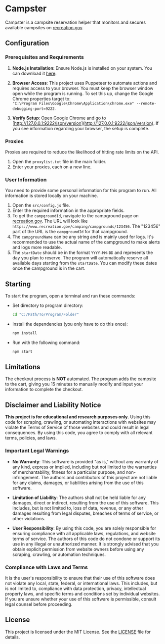 # Campster

Campster is a campsite reservation helper that monitors and secures available campsites on [recreation.gov](https://www.recreation.gov/).

## Configuration

### Prerequisites and Requirements

1. **Node.js Installation**: Ensure Node.js is installed on your system. You can download it [here](https://nodejs.org/en/download/package-manager).
   
2. **Browser Access**: This project uses Puppeteer to automate actions and requires access to your browser. You must keep the browser window open while the program is running. To set this up, change the Google Chrome properties target to:  
   `"C:\Program Files\Google\Chrome\Application\chrome.exe" --remote-debugging-port=9222`.

3. **Verify Setup**: Open Google Chrome and go to [http://127.0.0.1:9222/json/version](http://127.0.0.1:9222/json/version). If you see information regarding your browser, the setup is complete.

### Proxies

Proxies are required to reduce the likelihood of hitting rate limits on the API.

1. Open the `proxylist.txt` file in the main folder.
2. Enter your proxies, each on a new line.

### User Information

You need to provide some personal information for this program to run. All information is stored locally on your machine.

1. Open the `src/config.js` file.
2. Enter the required information in the appropriate fields.
3. To get the `campgroundId`, navigate to the campground page on [recreation.gov](https://www.recreation.gov/). The URL will look like `https://www.recreation.gov/camping/campgrounds/123456`. The "123456" part of the URL is the `campgroundId` for that campground.
4. The `campgroundName` can be any string and is mainly used for logs. It's recommended to use the actual name of the campground to make alerts and logs more readable.
5. The `startDate` should be in the format `YYYY-MM-DD` and represents the day you plan to reserve. The program will automatically reserve all available days starting from the `startDate`. You can modify these dates once the campground is in the cart.

## Starting

To start the program, open a terminal and run these commands:

* Set directory to program directory:
  ```sh
  cd "C:/Path/To/Program/Folder"
  ```
* Install the dependencies (you only have to do this once):
  ```sh
  npm install
  ```
* Run with the following command:
  ```sh
  npm start
  ```

## Limitations

The checkout process is **NOT** automated. The program adds the campsite to the cart, giving you 15 minutes to manually modify and input your information to complete the checkout.

## Disclaimer and Liability Notice

**This project is for educational and research purposes only.** Using this code for scraping, crawling, or automating interactions with websites may violate the Terms of Service of those websites and could result in legal consequences. By using this code, you agree to comply with all relevant terms, policies, and laws.

### Important Legal Warnings

- **No Warranty**: This software is provided "as is," without any warranty of any kind, express or implied, including but not limited to the warranties of merchantability, fitness for a particular purpose, and non-infringement. The authors and contributors of this project are not liable for any claims, damages, or liabilities arising from the use of this software.

- **Limitation of Liability**: The authors shall not be held liable for any damages, direct or indirect, resulting from the use of this software. This includes, but is not limited to, loss of data, revenue, or any other damages resulting from legal disputes, breaches of terms of service, or other violations.

- **User Responsibility**: By using this code, you are solely responsible for ensuring compliance with all applicable laws, regulations, and website terms of service. The authors of this code do not condone or support its use in any illegal or unauthorized manner. It is strongly advised that you obtain explicit permission from website owners before using any scraping, crawling, or automation techniques.

### Compliance with Laws and Terms

It is the user's responsibility to ensure that their use of this software does not violate any local, state, federal, or international laws. This includes, but is not limited to, compliance with data protection, privacy, intellectual property laws, and specific terms and conditions set by individual websites. If you are unsure whether your use of this software is permissible, consult legal counsel before proceeding.

## License

This project is licensed under the MIT License. See the [LICENSE](LICENSE) file for details.